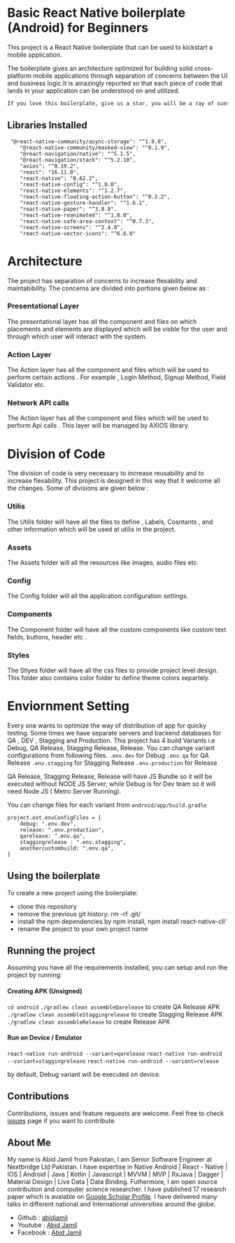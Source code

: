#  Basic React Native boilerplate (Android) for Beginners
This project is a React Native boilerplate that can be used to kickstart a mobile application.

The boilerplate gives an architecture optimized for building solid cross-platform mobile applications through separation of concerns between the UI and business logic.It is amazingly reported so that each piece of code that lands in your application can be understood on and utilized.

```bash
If you love this boilerplate, give us a star, you will be a ray of sunshine in our lives :)
```
## Libraries Installed 


     "@react-native-community/async-storage": "^1.9.0",
        "@react-native-community/masked-view": "^0.1.9",
        "@react-navigation/native": "^5.1.5",
        "@react-navigation/stack": "^5.2.10",
        "axios": "^0.19.2",
        "react": "16.11.0",
        "react-native": "0.62.2",
        "react-native-config": "^1.0.0",
        "react-native-elements": "^1.2.7",
        "react-native-floating-action-button": "^0.2.2",
        "react-native-gesture-handler": "^1.6.1",
        "react-native-paper": "^3.8.0",
        "react-native-reanimated": "^1.8.0",
        "react-native-safe-area-context": "^0.7.3",
        "react-native-screens": "^2.4.0",
        "react-native-vector-icons": "^6.6.0"

# Architecture
The project has separation of concerns to increase flexability and maintabibility. The concerns are divided into portions given below as : 

### Presentational Layer 
 The presentational layer has all the component and files on which placements and elements are displayed which will be visble for the user and through which user will interact with the system.
 ### Action Layer 
 The Action layer has all the component and files which will be used to perform certain actions . For example , Login Method, Signup Method, Field Validator etc.
 ### Network API calls
 The Action layer has all the component and files which will be used to perform Api calls . This layer will be managed by AXIOS library.  
 
 # Division of Code
 The division of code is very necessary to increase reusability and to increase flexability. This project is designed in this way that it welcome all the changes. Some of divisions are given below :
  ### Utilis
 The Utilis folder will have all the files to define , Labels, Cosntants , and other information which will be used at utilis in the project. 
   ### Assets
 The Assets folder will all the resources like images, audio files etc. 
   ### Config
 The Config folder will all the application configuration settings.
   ### Components
 The Component folder will have all the custom components like custom text fields, buttons, header etc .
   ### Styles
 The Stlyes folder will have all the css files to provide project level design. This folder also contains color folder to define theme colors separtely.
 
 # Enviornment Setting 
Every one wants to optimize the way of distribution of app for quicky testing. Some times we have separate servers and backend databases for QA , DEV , Stagging and Production. This project has 4 build Variants i.e Debug, QA Release, Stagging Release, Release.  You can change variant configurations from following files.
`.env.dev` for Debug
`.env.qa` for QA Release
 `.env.stagging` for Stagging Release
 `.env.production` for Release
 
 QA Release, Stagging Release, Release will have JS Bundle so it will be executed without NODE JS Server, while Debug is for Dev team so it will need Node JS ( Metro Server Running).
 
 You can change files for each variant from `android/app/build.gradle`
 
 

    project.ext.envConfigFiles = [
        debug: ".env.dev",
        release: ".env.production",
        qarelease: ".env.qa",
        staggingrelease : ".env.stagging",
        anothercustombuild: ".env.qa",
    ]
    
## Using the boilerplate 
To create a new project using the boilerplate:

- clone this repository
- remove the previous git history: rm -rf .git/
- install the npm dependencies by npm install, npm install  react-native-cli'
- rename the project to your own project name
 
## Running the project
Assuming you have all the requirements installed, you can setup and run the project by running:

#### Creating APK (Unsigned)
`cd android`
`./gradlew clean assembleQarelease` to create QA Release APK
`./gradlew clean assembleStaggingrelease` to create Stagging Release APK
`./gradlew clean assembleRelease` to create Release APK

#### Run on Device / Emulator
`react-native run-android --variant=qarelease`
`react-native run-android --variant=staggingrelease`
`react-native run-android --variant=release`

by default, Debug variant will be executed on device. 

## Contributions 
Contributions, issues and feature requests are welcome.
Feel free to check [issues](https://github.com/abidjamil/React-Native-Boiler-Plate/issues "issues") page if you want to contribute.

## About Me
My name is Abid Jamil from Pakistan, I am Senior Software Engineer at Nextbridge Ltd Pakistan. I have expertise in Native Android | React - Native | IOS | Android | Java | Kotlin | Javascript | MVVM | MVP | RxJava | Dagger | Material Design | Live Data | Data Binding. Futhermore, I am open source contribution and computer science researcher. I have published 17 research paper which is avaiable on [Google Scholar Profile](https://scholar.google.com/citations?user=sl7oXNsAAAAJ&hl=en "Google Scholar Profile").  I have delivered many talks in different national and International universities around the globe. 

- Github : [abidjamil ](https://github.com/abidjamil "abidjamil ")
- Youtube : [Abid Jamil](https://www.youtube.com/channel/UCzhsWt46D-oOX5VyubOS3jQ "Abid Jamil")
- Facebook : [Abid Jamil](http://www.facebook.com/chabidgill "Abid Jamil")


